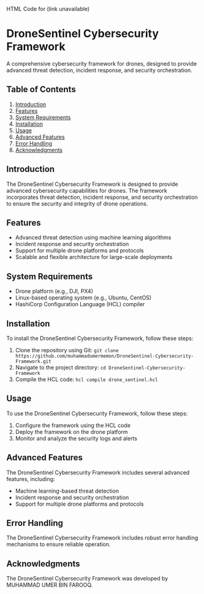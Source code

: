 HTML Code for (link unavailable)
<h1>DroneSentinel Cybersecurity Framework</h1>

<p>A comprehensive cybersecurity framework for drones, designed to provide advanced threat detection, incident response, and security orchestration.</p>

<h2>Table of Contents</h2>

<ol>
<li><a href="#introduction">Introduction</a></li>
<li><a href="#features">Features</a></li>
<li><a href="#system-requirements">System Requirements</a></li>
<li><a href="#installation">Installation</a></li>
<li><a href="#usage">Usage</a></li>
<li><a href="#advanced-features">Advanced Features</a></li>
<li><a href="#error-handling">Error Handling</a></li>
<li><a href="#acknowledgments">Acknowledgments</a></li>
</ol>

<h2 id="introduction">Introduction</h2>

<p>The DroneSentinel Cybersecurity Framework is designed to provide advanced cybersecurity capabilities for drones. The framework incorporates threat detection, incident response, and security orchestration to ensure the security and integrity of drone operations.</p>

<h2 id="features">Features</h2>

<ul>
<li>Advanced threat detection using machine learning algorithms</li>
<li>Incident response and security orchestration</li>
<li>Support for multiple drone platforms and protocols</li>
<li>Scalable and flexible architecture for large-scale deployments</li>
</ul>

<h2 id="system-requirements">System Requirements</h2>

<ul>
<li>Drone platform (e.g., DJI, PX4)</li>
<li>Linux-based operating system (e.g., Ubuntu, CentOS)</li>
<li>HashiCorp Configuration Language (HCL) compiler</li>
</ul>

<h2 id="installation">Installation</h2>

<p>To install the DroneSentinel Cybersecurity Framework, follow these steps:</p>

<ol>
<li>Clone the repository using Git: <code>git clone https://github.com/muhammadumermemon/DroneSentinel-Cybersecurity-Framework.git</code></li>
<li>Navigate to the project directory: <code>cd DroneSentinel-Cybersecurity-Framework</code></li>
<li>Compile the HCL code: <code>hcl compile drone_sentinel.hcl</code></li>
</ol>

<h2 id="usage">Usage</h2>

<p>To use the DroneSentinel Cybersecurity Framework, follow these steps:</p>

<ol>
<li>Configure the framework using the HCL code</li>
<li>Deploy the framework on the drone platform</li>
<li>Monitor and analyze the security logs and alerts</li>
</ol>

<h2 id="advanced-features">Advanced Features</h2>

<p>The DroneSentinel Cybersecurity Framework includes several advanced features, including:</p>

<ul>
<li>Machine learning-based threat detection</li>
<li>Incident response and security orchestration</li>
<li>Support for multiple drone platforms and protocols</li>
</ul>

<h2 id="error-handling">Error Handling</h2>

<p>The DroneSentinel Cybersecurity Framework includes robust error handling mechanisms to ensure reliable operation.</p>

<h2 id="acknowledgments">Acknowledgments</h2>

<p>The DroneSentinel Cybersecurity Framework was developed by MUHAMMAD UMER BIN FAROOQ.</p>
